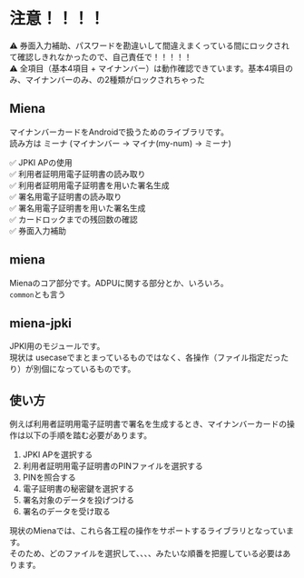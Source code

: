 # 注意！！！！
⚠ 券面入力補助、パスワードを勘違いして間違えまくっている間にロックされて確認しきれなかったので、自己責任で！！！！！  
⚠ 全項目（基本4項目 + マイナンバー）は動作確認できています。基本4項目のみ、マイナンバーのみ、の2種類がロックされちゃった

## Miena



マイナンバーカードをAndroidで扱うためのライブラリです。  
読み方は ミーナ (マイナンバー -> マイナ(my-num) -> ミーナ)  

✅ JPKI APの使用  
✅ 利用者証明用電子証明書の読み取り  
✅ 利用者証明用電子証明書を用いた署名生成  
✅ 署名用電子証明書の読み取り  
✅ 署名用電子証明書を用いた署名生成  
✅ カードロックまでの残回数の確認  
✅ 券面入力補助

## miena
Mienaのコア部分です。ADPUに関する部分とか、いろいろ。  
`common`とも言う

## miena-jpki
JPKI用のモジュールです。  
現状は usecaseでまとまっているものではなく、各操作（ファイル指定だったり）が別個になっているものです。  

## 使い方
例えば利用者証明用電子証明書で署名を生成するとき、マイナンバーカードの操作は以下の手順を踏む必要があります。  

1. JPKI APを選択する
2. 利用者証明用電子証明書のPINファイルを選択する
3. PINを照合する
4. 電子証明書の秘密鍵を選択する
5. 署名対象のデータを投げつける
6. 署名のデータを受け取る

現状のMienaでは、これら各工程の操作をサポートするライブラリとなっています。  
そのため、どのファイルを選択して、、、、みたいな順番を把握している必要はあります。